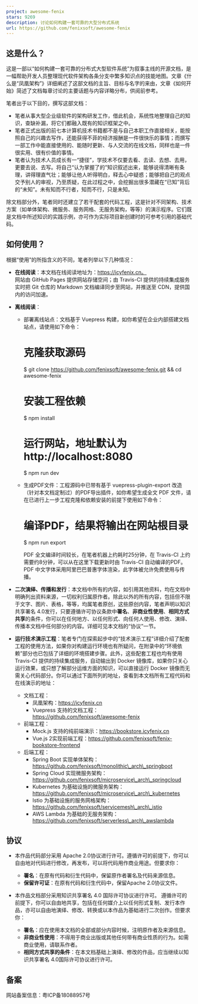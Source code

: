 ```yaml
---
project: awesome-fenix
stars: 9269
description: 讨论如何构建一套可靠的大型分布式系统
url: https://github.com/fenixsoft/awesome-fenix
---
```


  

这是什么？
-----

这是一部以“如何构建一套可靠的分布式大型软件系统”为叙事主线的开源文档，是一幅帮助开发人员整理现代软件架构各条分支中繁多知识点的技能地图。文章《什么是“凤凰架构”》详细阐述了这部文档的主旨、目标与名字的来由，文章《如何开始》简述了文档每章讨论的主要话题与内容详略分布，供阅前参考。

笔者出于以下目的，撰写这部文档：

-   笔者从事大型企业级软件的架构研发工作，借此机会，系统性地整理自己的知识，查缺补漏，将它们都融入既有的知识框架之中。
-   笔者正式出版的前七本计算机技术书籍都不是与自己本职工作直接相关，能按照自己的兴趣去写作，还能获得不菲的经济报酬是一件很快乐的事情；而撰写一部工作中能直接使用的、能随时更新、与人交流的在线文档，同样也是一件很实用、很有价值的事情。
-   笔者认为技术人员成长有一“捷径”，学技术不仅要去看、去读、去想、去用，更要去说、去写。将自己“认为掌握了的”知识叙述出来，能够说得清晰有条理，讲得理直气壮；能够让他人听得明白，释去心中疑惑；能够把自己的观点交予别人的审视，乃至质疑，在此过程之中，会挖掘出很多潜藏在“已知”背后的“未知”。未有知而不行者，知而不行，只是未知。

除文档部分外，笔者同时还建立了若干配套的代码工程，这是针对不同架构、技术方案（如单体架构、微服务、服务网格、无服务架构，等等）的演示程序。它们既是文档中所述知识的实践示例，亦可作为实际项目新创建时的可参考引用的基础代码。

如何使用？
-----

根据“使用”的所指含义的不同，笔者列举以下几种情况：

-   **在线阅读**：本文档在线阅读地址为：https://icyfenix.cn。  
    网站由 GitHub Pages 提供网站存储空间；由 Travis-CI 提供的持续集成服务实时把 Git 仓库的 Markdown 文档编译同步至网站，并推送至 CDN，提供国内的访问加速。
    
-   **离线阅读**：
    
    -   部署离线站点：文档基于 Vuepress 构建，如你希望在企业内部搭建文档站点，请使用如下命令：
        
        # 克隆获取源码
        $ git clone https://github.com/fenixsoft/awesome-fenix.git && cd awesome-fenix
        
        # 安装工程依赖
        $ npm install
        
        # 运行网站，地址默认为http://localhost:8080
        $ npm run dev
        
    -   生成PDF文件：工程源码中已带有基于 vuepress-plugin-export 改造（针对本文档定制过）的PDF导出插件，如你希望生成全文 PDF 文件，请在已进行上一步工程克隆和依赖安装的前提下使用如下命令：
        
        # 编译PDF，结果将输出在网站根目录
        $ npm run export
        
        PDF 全文编译时间较长，在笔者机器上约耗时25分钟，在 Travis-CI 上约需要约8分钟，可以从在这里下载更新时由 Travis-CI 自动编译的PDF。PDF 中文字体采用阿里巴巴普惠字体渲染，此字体被允许免费使用与传播。
        
-   **二次演绎、传播和发行**：本文档中所有的内容，如引用其他资料，均在文档中明确列出资料来源，一切权利归属原作者。除此以外的所有内容，包括但不限于文字、图片、表格，等等，均属笔者原创，这些原创内容，笔者声明以知识共享署名 4.0发行，只要遵循许可协议条款中**署名**、**非商业性使用**、**相同方式共享**的条件，你可以在任何地方、以任何形式、向任何人使用、修改、演绎、传播本文档中任何部分的内容。详细可见本文档的“协议”一节。
    
-   **运行技术演示工程**：笔者专门在探索起步中的“技术演示工程”详细介绍了配套工程的使用方法，如果你对构建运行环境也有所疑问，在附录中的“环境依赖”部分也已包括了详细的环境搭建步骤。此外，这些配套工程也均有使用 Travis-CI 提供的持续集成服务，自动输出到 Docker 镜像库，如果你只关心运行效果，或只想了解部分运维方面的知识，可以直接运行 Docker 镜像而无需关心代码部分。你可以通过下面所列的地址，查看到本文档所有工程代码和在线演示的地址：
    
    -   文档工程：
        -   凤凰架构：https://icyfenix.cn
        -   Vuepress 支持的文档工程：https://github.com/fenixsoft/awesome-fenix
    -   前端工程：
        -   Mock.js 支持的纯前端演示：https://bookstore.icyfenix.cn
        -   Vue.js 2实现前端工程：https://github.com/fenixsoft/fenix-bookstore-frontend
    -   后端工程：
        -   Spring Boot 实现单体架构：https://github.com/fenixsoft/monolithic\_arch\_springboot
        -   Spring Cloud 实现微服务架构：https://github.com/fenixsoft/microservice\_arch\_springcloud
        -   Kubernetes 为基础设施的微服务架构：https://github.com/fenixsoft/microservice\_arch\_kubernetes
        -   Istio 为基础设施的服务网格架构：https://github.com/fenixsoft/servicemesh\_arch\_istio
        -   AWS Lambda 为基础的无服务架构：https://github.com/fenixsoft/serverless\_arch\_awslambda

协议
--

-   本作品代码部分采用 Apache 2.0协议进行许可。遵循许可的前提下，你可以自由地对代码进行修改，再发布，可以将代码用作商业用途。但要求你：
    
    -   **署名**：在原有代码和衍生代码中，保留原作者署名及代码来源信息。
    -   **保留许可证**：在原有代码和衍生代码中，保留Apache 2.0协议文件。
-   本作品文档部分采用知识共享署名 4.0 国际许可协议进行许可。 遵循许可的前提下，你可以自由地共享，包括在任何媒介上以任何形式复制、发行本作品，亦可以自由地演绎、修改、转换或以本作品为基础进行二次创作。但要求你：
    
    -   **署名**：应在使用本文档的全部或部分内容时候，注明原作者及来源信息。
    -   **非商业性使用**：不得用于商业出版或其他任何带有商业性质的行为。如需商业使用，请联系作者。
    -   **相同方式共享的条件**：在本文档基础上演绎、修改的作品，应当继续以知识共享署名 4.0国际许可协议进行许可。

备案
--

网站备案信息：粤ICP备18088957号
